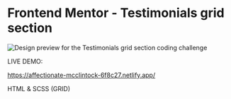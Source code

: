 # Frontend Mentor - Testimonials grid section

![Design preview for the Testimonials grid section coding challenge](./design/desktop-preview.jpg)

LIVE DEMO:

https://affectionate-mcclintock-6f8c27.netlify.app/

HTML & SCSS (GRID)
